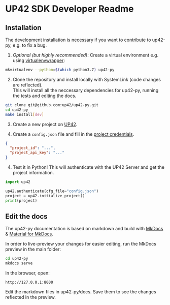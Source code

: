 # UP42 SDK Developer Readme

## Installation

The development installation is necessary if you want to contribute to up42-py, e.g. to fix a bug.

1. *Optional (but highly recommended)*: Create a virtual environment e.g. using [virtualenvwrapper](https://virtualenvwrapper.readthedocs.io/en/latest/):
```bash
mkvirtualenv --python=$(which python3.7) up42-py
```

2. Clone the repository and install locally with SystemLink (code changes are reflected).  
This will install all the neccessary dependencies for up42-py, running the tests and editing the docs.

```bash
git clone git@github.com:up42/up42-py.git
cd up42-py
make install[dev]
```

3. Create a new project on [UP42](https://up42.com).

4. Create a `config.json` file and fill in the [project credentials](https://docs.up42.com/getting-started/first-api-request.html#run-your-first-job-via-the-api).
```json
{
  "project_id": "...",
  "project_api_key": "..."
}
```

4. Test it in Python! This will authenticate with the UP42 Server and get the project information.
```python
import up42

up42.authenticate(cfg_file="config.json")
project = up42.initialize_project()
print(project)
```


## Edit the docs

The up42-py documentation is based on markdown and build with [MkDocs](https://www.mkdocs.org) 
& [Material for MkDocs](https://squidfunk.github.io/mkdocs-material/).

In order to live-preview your changes for easier editing, run the MkDocs preview in the main folder:

```bash
cd up42-py
mkdocs serve
```

In the browser, open:

```
http://127.0.0.1:8000
```

Edit the markdown files in up42-py/docs. Save them to see the changes reflected in the preview.